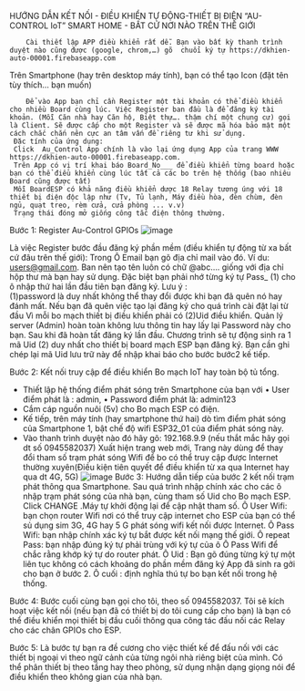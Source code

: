 HƯỚNG DẪN KẾT NỐI - ĐIỀU KHIỂN TỰ ĐỘNG-THIẾT BỊ ĐIỆN
            “AU-CONTROL IoT” 
SMART HOME - BẤT CỨ NƠI NÀO TRÊN THẾ GIỚI

        Cài thiết lập APP điều khiển rất dễ. Bạn vào bất kỳ thanh trình duyệt nào cũng được (google, chrom,…) gõ  chuổi ký tự https://dkhien-auto-00001.firebaseapp.com
Trên Smartphone (hay trên desktop máy tính), bạn có thể tạo Icon (đặt tên tùy thích… bạn muốn)

        Để vào App bạn chỉ cần Register một tài khoản có thể điều khiển cho nhiều Board cùng lúc. Việc Register ban đầu là để đăng ký tài khoản. (Mỗi Căn nhà hay Căn hộ, Biệt thự…. thậm chí một chung cư) gọi là Client. Sẽ được cấp cho một Register và sẽ được mã hóa bảo mật một cách chắc chắn nên cực an tâm vấn đề riêng tư khi sử dụng. 
     Đặc tính của ứng dụng:
     Click  Au_Control App chính là vào lại ứng dụng App của trang WWW https://dkhien-auto-00001.firebaseapp.com.
     Trên App có vị trí khai báo Board_No___ để điều khiển từng board hoặc bạn có thể điều khiển cùng lúc tất cả các bo trên hệ thống (bao nhiêu Board cũng được tất)
     Mỗi BoardESP có khả năng điều khiển dược 18 Relay tương úng với 18 thiết bị điện độc lập như (Tv, Tủ lạnh, Máy điều hòa, đèn chùm, đèn ngủ, quạt treo, rèm cửa, cửa phòng ... v.v)
     Trạng thái đóng mở giống công tắc điện thông thường.

Bước 1: Register Au-Control GPIOs
 ![image](https://github.com/Trucscc/dkhien-Auto-ESP32/assets/34645554/3573fd68-40ab-4aac-a3ee-80a672ec7baa)

Là việc Register bước đầu đăng ký phần mềm (điều khiển tự động từ xa bất cứ đâu trên thế giới):
Trong Ô Email bạn gõ địa chỉ mail vào đó.  Ví du: users@gmail.com.  Ban nên tạo tên luôn có chữ @abc…. giống với địa chỉ hộp thư mà bạn hay sử dụng. 
Đặc biệt bạn phải nhớ từng ký tự Pass_ (1) cho ô nhập thứ hai lần đầu tiên bạn đăng ký.
Lưu ý :  
      (1)password là duy nhất không thể thay đổi được khi bạn đã quên nó hay đánh mất. Nếu bạn đã quên việc tạo lại đăng ký cho quá trình cài đặt lại từ đầu Vì mỗi bo mạch thiết bị điều khiển phải có (2)Uid điều khiển. Quản lý server (Admin) hoàn toàn không lưu thông tin hay lấy lại Password này cho bạn.
      Sau khi đã hoàn tất đăng ký lần đầu. Chương trình sẽ tự động sinh ra 1 mã Uid (2) duy nhất cho thiết bị board mạch ESP bạn đăng ký. Bạn cần ghi chép lại mã Uid lưu trữ này để nhập khai báo cho bước bước2 kế tiếp.

Bước 2:  Kết nối truy cập để điều khiển Bo mạch IoT hay toàn bộ tủ tổng.
-	Thiết lập hệ thống điểm phát sóng trên Smartphone của bạn với 
  •	User điểm phát là 	:	admin, 
  •	Password điểm phát là: 	admin123
-	Cắm cáp nguồn nuôi (5v) cho Bo mạch ESP có điện.
-	Kế tiếp, trên máy tính (hay smartphone thứ hai) dò tìm điểm phát sóng của Smartphone 1, bật chế độ wifi ESP32_01 của điểm phát sóng này. 
-	Vào thanh trình duyệt nào đó hãy gõ: 192.168.9.9 (nếu thắt mắc hãy gọi dt số 0945582037)
Xuất hiện trang web mới, Trang này dùng để thay đổi tham số trạm phát sóng Wifi để bo có thể truy cập được Internet thường xuyên(Điều kiện tiên quyết để điều khiển từ xa qua Internet hay qua dt 4G, 5G)
![image](https://github.com/Trucscc/dkhien-Auto-ESP32/assets/34645554/ea8d7d1a-87ff-4b7b-b15f-fe3fe580218a)
Bước 3: Hướng dẫn tiếp của bước 2 kết nối trạm phát thông qua Smartphone.
Sau quá trình nhập chính xác cho các ô nhập trạm phát sóng của nhà bạn, cùng tham số Uid cho Bo mạch ESP. Click CHANGE  .Máy tự khởi động lại để cập nhật tham số. 
     Ô User Wifi: bạn chọn router Wifi nơi có thể truy cập internet cho ESP của bạn có thể sủ dụng sim 3G, 4G hay 5 G phát sóng wifi kết nối được Internet.
     Ô Pass Wifi: bạn nhập chính xác ký tự bắt được kết nối mạng thế giới. 
     Ô repeat Pass: bạn nhập đúng ký tự phải trùng với ký tự của ô Ô Pass Wifi để chắc rằng khớp ký tự do router phát.
     Ô Uid : Bạn gõ đúng từng ký tự một liên tục không có cách khoảng do phần mềm đăng ký App đã sinh ra gởi cho bạn ở bước 2.
     Ô cuối : định nghĩa thú tự bo bạn kết nối trong hệ thống.

Bước 4:
Bước cuối cùng bạn gọi cho tôi,  theo số 0945582037.
 	Tôi sẽ kích hoạt việc kết nối (nếu bạn đã có thiết bị do tôi cung cấp cho bạn) là bạn có thể điều khiển mọi thiết bị đầu cuối thông qua công tác đấu nối các Relay cho các chân GPIOs cho ESP.

Bước 5:
   Là bước tự bạn ra đề cương cho việc thiết kế để đấu nối với các thiết bị ngoại vi theo ngữ cảnh của từng ngôi nhà riêng biệt của mình. Có thể phân thiết bị theo tầng hay theo phòng, sử dụng nhận dạng giọng nói để điều khiển  theo không gian của nhà bạn. 


